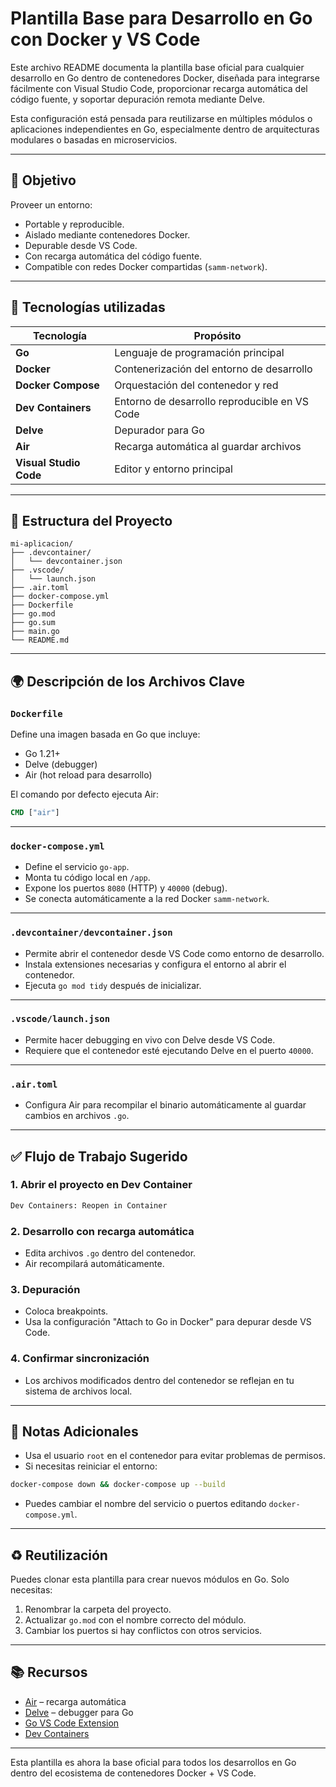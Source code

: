 # Plantilla Base para Desarrollo en Go con Docker y VS Code

Este archivo README documenta la plantilla base oficial para cualquier desarrollo en Go dentro de contenedores Docker, diseñada para integrarse fácilmente con Visual Studio Code, proporcionar recarga automática del código fuente, y soportar depuración remota mediante Delve.

Esta configuración está pensada para reutilizarse en múltiples módulos o aplicaciones independientes en Go, especialmente dentro de arquitecturas modulares o basadas en microservicios.

---

## 🚀 Objetivo

Proveer un entorno:
- Portable y reproducible.
- Aislado mediante contenedores Docker.
- Depurable desde VS Code.
- Con recarga automática del código fuente.
- Compatible con redes Docker compartidas (`samm-network`).

---

## 🧰 Tecnologías utilizadas

| Tecnología        | Propósito                                      |
|------------------|-----------------------------------------------|
| **Go**           | Lenguaje de programación principal             |
| **Docker**       | Contenerización del entorno de desarrollo      |
| **Docker Compose** | Orquestación del contenedor y red             |
| **Dev Containers** | Entorno de desarrollo reproducible en VS Code |
| **Delve**         | Depurador para Go                              |
| **Air**           | Recarga automática al guardar archivos         |
| **Visual Studio Code** | Editor y entorno principal                   |

---

## 📁 Estructura del Proyecto

```
mi-aplicacion/
├── .devcontainer/
│   └── devcontainer.json
├── .vscode/
│   └── launch.json
├── .air.toml
├── docker-compose.yml
├── Dockerfile
├── go.mod
├── go.sum
├── main.go
└── README.md
```

---

## 🌍 Descripción de los Archivos Clave

### `Dockerfile`
Define una imagen basada en Go que incluye:
- Go 1.21+
- Delve (debugger)
- Air (hot reload para desarrollo)

El comando por defecto ejecuta Air:
```dockerfile
CMD ["air"]
```

---

### `docker-compose.yml`
- Define el servicio `go-app`.
- Monta tu código local en `/app`.
- Expone los puertos `8080` (HTTP) y `40000` (debug).
- Se conecta automáticamente a la red Docker `samm-network`.

---

### `.devcontainer/devcontainer.json`
- Permite abrir el contenedor desde VS Code como entorno de desarrollo.
- Instala extensiones necesarias y configura el entorno al abrir el contenedor.
- Ejecuta `go mod tidy` después de inicializar.

---

### `.vscode/launch.json`
- Permite hacer debugging en vivo con Delve desde VS Code.
- Requiere que el contenedor esté ejecutando Delve en el puerto `40000`.

---

### `.air.toml`
- Configura Air para recompilar el binario automáticamente al guardar cambios en archivos `.go`.

---

## ✅ Flujo de Trabajo Sugerido

### 1. Abrir el proyecto en Dev Container
```bash
Dev Containers: Reopen in Container
```

### 2. Desarrollo con recarga automática
- Edita archivos `.go` dentro del contenedor.
- Air recompilará automáticamente.

### 3. Depuración
- Coloca breakpoints.
- Usa la configuración "Attach to Go in Docker" para depurar desde VS Code.

### 4. Confirmar sincronización
- Los archivos modificados dentro del contenedor se reflejan en tu sistema de archivos local.

---

## 🧠 Notas Adicionales

- Usa el usuario `root` en el contenedor para evitar problemas de permisos.
- Si necesitas reiniciar el entorno:
```bash
docker-compose down && docker-compose up --build
```
- Puedes cambiar el nombre del servicio o puertos editando `docker-compose.yml`.

---

## ♻️ Reutilización

Puedes clonar esta plantilla para crear nuevos módulos en Go. Solo necesitas:
1. Renombrar la carpeta del proyecto.
2. Actualizar `go.mod` con el nombre correcto del módulo.
3. Cambiar los puertos si hay conflictos con otros servicios.

---

## 📚 Recursos
- [Air](https://github.com/cosmtrek/air) – recarga automática
- [Delve](https://github.com/go-delve/delve) – debugger para Go
- [Go VS Code Extension](https://marketplace.visualstudio.com/items?itemName=golang.Go)
- [Dev Containers](https://containers.dev/)

---

Esta plantilla es ahora la base oficial para todos los desarrollos en Go dentro del ecosistema de contenedores Docker + VS Code.
